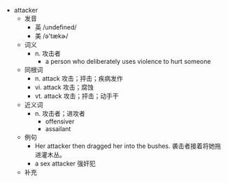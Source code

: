 - attacker
  - 发音
    - 英 /undefined/
    - 美 /ə'tækɚ/
  - 词义
    - n. 攻击者
      - a person who deliberately uses violence to hurt someone
  - 同根词
    - n. attack 攻击；抨击；疾病发作
    - vi. attack 攻击；腐蚀
    - vt. attack 攻击；抨击；动手干
  - 近义词
    - n. 攻击者；进攻者
      - offensiver
      - assailant
  - 例句
    - Her attacker then dragged her into the bushes. 袭击者接着将她拖进灌木丛。
    - a sex attacker 强奸犯
  - 补充